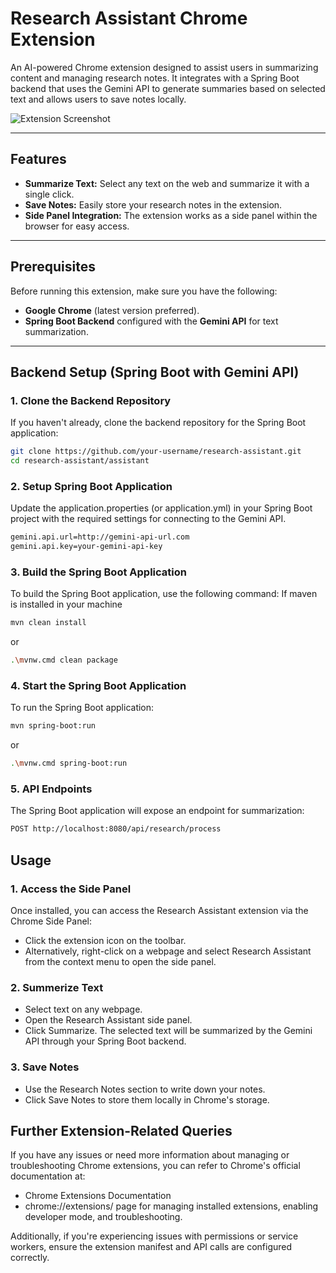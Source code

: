 # Research Assistant Chrome Extension

An AI-powered Chrome extension designed to assist users in summarizing content and managing research notes. It integrates with a Spring Boot backend that uses the Gemini API to generate summaries based on selected text and allows users to save notes locally.

![Extension Screenshot](extension-screenshot.png) <!-- Replace with your screenshot -->

---

## Features

- **Summarize Text:** Select any text on the web and summarize it with a single click.
- **Save Notes:** Easily store your research notes in the extension.
- **Side Panel Integration:** The extension works as a side panel within the browser for easy access.

---

## Prerequisites

Before running this extension, make sure you have the following:

- **Google Chrome** (latest version preferred).
- **Spring Boot Backend** configured with the **Gemini API** for text summarization. 

---

## Backend Setup (Spring Boot with Gemini API)

### 1. Clone the Backend Repository

If you haven't already, clone the backend repository for the Spring Boot application:

```bash
git clone https://github.com/your-username/research-assistant.git
cd research-assistant/assistant
```

### 2. Setup Spring Boot Application
Update the application.properties (or application.yml) in your Spring Boot project with the required settings for connecting to the Gemini API.
```bash
gemini.api.url=http://gemini-api-url.com
gemini.api.key=your-gemini-api-key
```

### 3. Build the Spring Boot Application
To build the Spring Boot application, use the following command:
If maven is installed in your machine
```bash
mvn clean install
```
or
```bash
.\mvnw.cmd clean package
```

### 4. Start the Spring Boot Application
To run the Spring Boot application:
```bash
mvn spring-boot:run
```
or 
```bash
.\mvnw.cmd spring-boot:run
```

### 5. API Endpoints
The Spring Boot application will expose an endpoint for summarization:
```bash
POST http://localhost:8080/api/research/process
```

## Usage

### 1. Access the Side Panel
Once installed, you can access the Research Assistant extension via the Chrome Side Panel:

- Click the extension icon on the toolbar.
- Alternatively, right-click on a webpage and select Research Assistant from the context menu to open the side panel.

### 2. Summerize Text
- Select text on any webpage.
- Open the Research Assistant side panel.
- Click Summarize. The selected text will be summarized by the Gemini API through your Spring Boot backend.

### 3. Save Notes
- Use the Research Notes section to write down your notes.
- Click Save Notes to store them locally in Chrome's storage.

## Further Extension-Related Queries

If you have any issues or need more information about managing or troubleshooting Chrome extensions, you can refer to Chrome's official documentation at:
- Chrome Extensions Documentation 
- chrome://extensions/ page
 for managing installed extensions, enabling developer mode, and troubleshooting.

Additionally, if you're experiencing issues with permissions or service workers, ensure the extension manifest and API calls are configured correctly.

